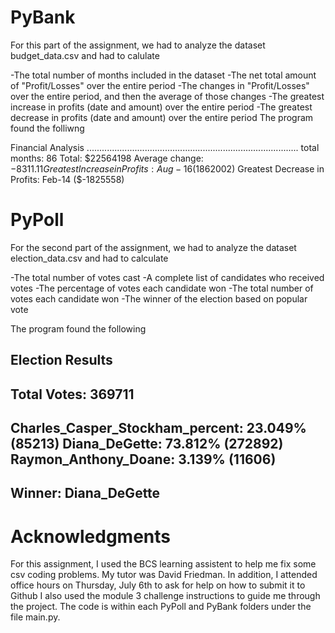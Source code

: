 # PyBank 
 
For this part of the assignment, we had to analyze the dataset budget_data.csv and had to calulate 

-The total number of months included in the dataset
-The net total amount of "Profit/Losses" over the entire period
-The changes in "Profit/Losses" over the entire period, and then the average of those changes
-The greatest increase in profits (date and amount) over the entire period
-The greatest decrease in profits (date and amount) over the entire period
The program found the folliwng 

Financial Analysis
....................................................................................
total months: 86
Total: $22564198
Average change: $-8311.11
Greatest Increase in Profits: Aug-16 ($1862002)
Greatest Decrease in Profits: Feb-14 ($-1825558)

# PyPoll 
For the second part of the assignment, we had to analyze the dataset election_data.csv and had to calculate 

-The total number of votes cast
-A complete list of candidates who received votes
-The percentage of votes each candidate won
-The total number of votes each candidate won
-The winner of the election based on popular vote

The program found the following 

Election Results
-----------------------------------
Total Votes: 369711
-----------------------------------
Charles_Casper_Stockham_percent: 23.049% (85213)
Diana_DeGette: 73.812% (272892)
Raymon_Anthony_Doane: 3.139% (11606)
-----------------------------------
Winner: Diana_DeGette
-----------------------------------

# Acknowledgments 
For this assignment, I used the BCS learning assistent to help me fix some csv coding problems. My tutor was David Friedman. In addition, I attended office hours on Thursday, July 6th to ask for help on how to submit it to Github 
I also used the module 3 challenge instructions to guide me through the project. The code is within each PyPoll and PyBank folders under the file main.py. 

